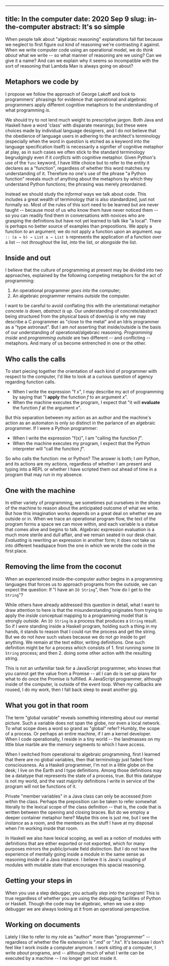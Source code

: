 --------------------------------------------------------------------------------
title:    In the computer
date:     2020 Sep 9
slug:     in-the-computer
abstract: It's so simple
--------------------------------------------------------------------------------

When people talk about "algebraic reasoning" explanations fall flat because we neglect to first figure out kind of reasoning we're contrasting it against. When we write computer code using an operational model, we do *think about* what we write -- so what manner of reasoning are we using? Can we give it a name? And can we explain why it seems so incompatible with the sort of reasoning that Lambda Man is always going on about?

## Metaphors we code by

I propose we follow the approach of George Lakoff and look to programmers' phrasings for evidence that operational and algebraic programmers apply different cognitive metaphors to the understanding of what programming *is*.

We should try to not lend much weight to prescriptive jargon. Both Java and Haskell have a word 'class' with disparate meanings; but these were choices made by individual language designers, and I do not believe that the obedience of language users in adhering to the architect's terminology (especially when the word in question is etched as a keyword into the language specification itself) is necessarily a signifier of cognitive metaphor at play, as in such cases we often stick to the standard terminology begrudgingly even if it *conflicts* with cognitive metaphor. Given Python's use of the `func` keyword, I have little choice but to refer to the entity it declares as a "function", regardless of whether this word matches my understanding of it. Therefore no one's use of the phrase "a Python function" reveals much of anything about the metaphors by which they understand Python functions; the phrasing was merely preordained.

Instead we should study the *informal* ways we talk about code. This includes a great wealth of terminology that is also standardized, just not formally so. Most of the rules of this sort need to be learned but are never taught -- because most of us who know them have never noticed them -- so you can readily find them in conversations with novices who are grasping the definitions but have not yet learned to talk like "a local". There is perhaps no better source of examples than prepositions. We apply a function *to* an argument; we do not apply a function *upon* an argument. `map :: (a → b) → List a → List b` represents the application of a function *over* a list -- not *throughout* the list, *into* the list, or *alongside* the list.

## Inside and out

I believe that the culture of programming at present may be divided into two approaches, explained by the following competing metaphors for the act of programming:

  1. An operational programmer *goes into* the computer;
  2. An algebraic programmer remains *outside* the computer.

I want to be careful to avoid conflating this with the orientational metaphor *concrete is down, abstract is up*. Our understanding of concrete/abstract being structured from the physical basis of down/up is why we may describe a C programmer as "close to the metal" and an Idris programmer as a "type astronaut". But I am *not* asserting that inside/outside is the basis of our understanding of operational/algebraic reasoning. *Programming inside* and *programming outside* are two different -- and conflicting -- metaphors. And many of us become entrenched in one or the other.

## Who calls the calls

To start piecing together the orientation of each kind of programmer with respect to the computer, I'd like to look at a curious question of agency regarding function calls.

  - When I write the expression "f x", I may describe my act of programming by saying that "I **apply** the function *f* to an argument *x*".
  - When the machine executes the program, I expect that "it will **evaluate** the function *f* at the argument *x*".

But this separation between my action as an author and the machine's action as an automaton is only so distinct in the parlance of an algebraic programmer. If I were a Python programmer:

  - When I write the expression "f(x)", I am "calling the function *f*".
  - When the machine executes my program, I expect that the Python interpreter will "call the function *f*".

So who calls the function: me or Python? The answer is both; I *am* Python, and its actions are my actions, regardless of whether I am present and typing into a REPL or whether I have scripted them out ahead of time in a program that may run in my absence.

## One with the machine

In either variety of programming, we sometimes put ourselves in the shoes of the machine to reason about the anticipated outcome of what we write. But how this imagination works depends on a great deal on whether we are outside or in. When we trace an operational program flow, the text of the program forms a space we can move within, and each variable is a statue that comes alive and begins to talk. Algebraic expression evaluation is a much more sterile and dull affair, and we remain seated in our desk chair. *Evaluating* is rewriting an expression in another form; it does not take us into different headspace from the one in which we wrote the code in the first place.

## Removing the lime from the coconut

When an experienced inside-the-computer author begins in a programming languages that forces us to approach programs from the outside, we can expect the question: If "I have an `IO String`", then "how do I get to the `String`"?

While others have already addressed this question in detail, what I want to draw attention to here is that the misunderstanding originates from trying to apply the *inside* conceptual mapping to a programming model that is strongly *outside*. An `IO String` is a process that produces a `String` result. So if I *were* standing inside a Haskell program, holding such a thing in my hands, it stands to reason that I could run the process and get the string. But we do not *have* such values because we do not *go* inside to *get* anything. We remain at the text editor, writing definitions. One such definition might be for a process which consists of 1. first running some `IO String` process; and then 2. doing some other action with the resulting string.

This is not an unfamiliar task for a JavaScript programmer, who knows that you cannot get the value from a Promise -- all I can do is set up plans for what to do once the Promise is fulfilled. A JavaScript programmer, although inside of the computer, is outside of the event loop. When my callbacks are roused, I do my work, then I fall back sleep to await another gig.

## What you got in that room

The term "global variable" reveals something interesting about our mental picture. Such a variable does not span the globe, nor even a local network. To what scope does a word so grand as "global" refer? Humbly, the scope of a process. Or perhaps an entire machine, if I am a kernel developer. When I code operationally, I reside in a tiny world -- the landmasses on my little blue marble are the memory segments to which I have access.

When I switched from operational to algebraic programming, first I learned that there are no global variables, then that terminology just faded from consciousness. As a Haskell programmer, I'm not in a little globe on the desk; I live on the Earth and I type definitions. Among those definitions may be a datatype that represents the state of a process, true. But this datatype is not my world, and the vast majority definitions I write in service of the program will not be functions of it.

Private "member variables" in a Java class can only be accessed *from within* the class. Perhaps the preposition can be taken to refer somewhat literally to the lexical scope of the class definition -- that is, the code that is written between the opening and closing braces. But do we employ a deeper container metaphor here? Maybe this one is just me, but I see the *instance* as a *room*, and the members as the stuff I have at my disposal when I'm working inside that room.

In Haskell we also have lexical scoping, as well as a notion of modules with definitions that are either exported or not exported, which for many purposes mirrors the public/private field distinction. But I do not have the experience of mentally going inside a module in the same sense as reasoning inside of a Java instance. I believe it is Java's coupling of modules with mutable state that encourages this spacial reasoning.

## Getting your steps in

When you use a step debugger, you actually *step into* the program! This is true regardless of whether you are using the debugging facilities of Python or Haskell. Though the code may be algebraic, when we use a step debugger we are always looking at it from an operational perspective.

## Working on documents

Lately I like to refer to my role as "author" more than "programmer" -- regardless of whether the file extension is ".md" or ".hs". It's because I don't feel like I work inside a computer anymore. I work sitting *at* a computer, I write *about* programs, and -- although much of what I write can be executed by a machine -- I no longer get lost inside it.
